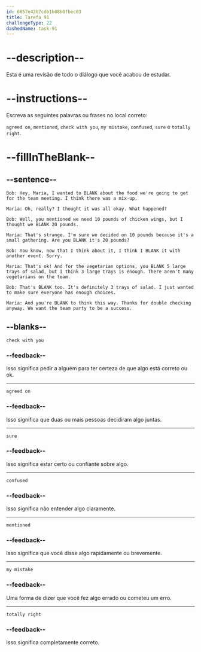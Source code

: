 ```yaml
---
id: 6857e42b7cdb1b08b0fbec03
title: Tarefa 91
challengeType: 22
dashedName: task-91
---
```


<!-- REVIEW -->

# --description--

Esta é uma revisão de todo o diálogo que você acabou de estudar.

# --instructions--

Escreva as seguintes palavras ou frases no local correto:

`agreed on`, `mentioned`, `check with you`, `my mistake`, `confused`, `sure` e `totally right`.

# --fillInTheBlank--

## --sentence--

`Bob: Hey, Maria, I wanted to BLANK about the food we're going to get for the team meeting. I think there was a mix-up.`

`Maria: Oh, really? I thought it was all okay. What happened?`

`Bob: Well, you mentioned we need 10 pounds of chicken wings, but I thought we BLANK 20 pounds.`

`Maria: That's strange. I'm sure we decided on 10 pounds because it's a small gathering. Are you BLANK it's 20 pounds?`

`Bob: You know, now that I think about it, I think I BLANK it with another event. Sorry.`

`Maria: That's ok! And for the vegetarian options, you BLANK 5 large trays of salad, but I think 3 large trays is enough. There aren't many vegetarians on the team.`

`Bob: That's BLANK too. It's definitely 3 trays of salad. I just wanted to make sure everyone has enough choices.`

`Maria: And you're BLANK to think this way. Thanks for double checking anyway. We want the team party to be a success.`

## --blanks--

`check with you`

### --feedback--

Isso significa pedir a alguém para ter certeza de que algo está correto ou ok.

---

`agreed on`

### --feedback--

Isso significa que duas ou mais pessoas decidiram algo juntas.

---

`sure`

### --feedback--

Isso significa estar certo ou confiante sobre algo.

---

`confused`

### --feedback--

Isso significa não entender algo claramente.

---

`mentioned`

### --feedback--

Isso significa que você disse algo rapidamente ou brevemente.

---

`my mistake`

### --feedback--

Uma forma de dizer que você fez algo errado ou cometeu um erro.

---

`totally right`

### --feedback--

Isso significa completamente correto.
